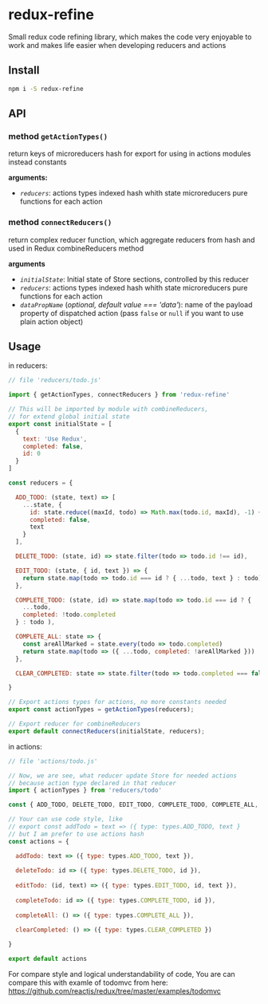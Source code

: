 # redux-refine
Small redux code refining library, which makes the code very enjoyable to work and makes life easier when developing reducers and actions

## Install
```bash
npm i -S redux-refine
```

## API
### **method** `getActionTypes()`
return keys of microreducers hash for export for using in actions modules instead constants  

**arguments:**
 - *`reducers`*: actions types indexed hash whith state microreducers pure functions for each action


### **method** `connectReducers()`
return complex reducer function, which aggregate reducers from hash and used in Redux combineReducers method

**arguments**
 - *`initialState`*: Initial state of Store sections, controlled by this reducer
 - *`reducers`*: actions types indexed hash whith state microreducers pure functions for each action
 - *`dataPropName`* (*optional, default value === 'data'*): name of the payload property of dispatched action (pass `false` or `null` if you want to use plain action object)

## Usage
in reducers:
```javascript
// file 'reducers/todo.js'

import { getActionTypes, connectReducers } from 'redux-refine'

// This will be imported by module with combineReducers, 
// for extend global initial state
export const initialState = [
  {
    text: 'Use Redux',
    completed: false,
    id: 0
  }
]

const reducers = {

  ADD_TODO: (state, text) => [
    ...state, {
      id: state.reduce((maxId, todo) => Math.max(todo.id, maxId), -1) + 1,
      completed: false,
      text
    }
  ],

  DELETE_TODO: (state, id) => state.filter(todo => todo.id !== id),

  EDIT_TODO: (state, { id, text }) => {
    return state.map(todo => todo.id === id ? { ...todo, text } : todo)
  },

  COMPLETE_TODO: (state, id) => state.map(todo => todo.id === id ? { 
    ...todo, 
    completed: !todo.completed 
  } : todo ),

  COMPLETE_ALL: state => {
    const areAllMarked = state.every(todo => todo.completed)
    return state.map(todo => ({ ...todo, completed: !areAllMarked }))
  },

  CLEAR_COMPLETED: state => state.filter(todo => todo.completed === false)

}

// Export actions types for actions, no more constants needed
export const actionTypes = getActionTypes(reducers);

// Export reducer for combineReducers 
export default connectReducers(initialState, reducers);
```
in actions:
```javascript
// file 'actions/todo.js'

// Now, we are see, what reducer update Store for needed actions
// because action type declared in that reducer
import { actionTypes } from 'reducers/todo'

const { ADD_TODO, DELETE_TODO, EDIT_TODO, COMPLETE_TODO, COMPLETE_ALL, CLEAR_COMPLETED } = actionTypes;

// Your can use code style, like
// export const addTodo = text => ({ type: types.ADD_TODO, text }
// but I am prefer to use actions hash
const actions = {

  addTodo: text => ({ type: types.ADD_TODO, text }),
  
  deleteTodo: id => ({ type: types.DELETE_TODO, id }),
  
  editTodo: (id, text) => ({ type: types.EDIT_TODO, id, text }),
  
  completeTodo: id => ({ type: types.COMPLETE_TODO, id }),
  
  completeAll: () => ({ type: types.COMPLETE_ALL }),
  
  clearCompleted: () => ({ type: types.CLEAR_COMPLETED })

}

export default actions
```
For compare style and logical understandability of code, You are can compare this with examle of todomvc from here: https://github.com/reactjs/redux/tree/master/examples/todomvc
